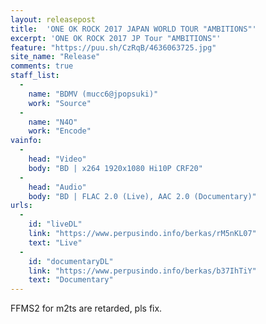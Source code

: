 ```yaml
---
layout: releasepost
title:  'ONE OK ROCK 2017 JAPAN WORLD TOUR "AMBITIONS"'
excerpt: 'ONE OK ROCK 2017 JP Tour "AMBITIONS"'
feature: "https://puu.sh/CzRqB/4636063725.jpg"
site_name: "Release"
comments: true
staff_list:
  - 
    name: "BDMV (mucc6@jpopsuki)"
    work: "Source"
  - 
    name: "N4O"
    work: "Encode"
vainfo:
  -
    head: "Video"
    body: "BD | x264 1920x1080 Hi10P CRF20"
  -
    head: "Audio"
    body: "BD | FLAC 2.0 (Live), AAC 2.0 (Documentary)"
urls:
  - 
    id: "liveDL"
    link: "https://www.perpusindo.info/berkas/rM5nKL07"
    text: "Live"
  - 
    id: "documentaryDL"
    link: "https://www.perpusindo.info/berkas/b37IhTiY"
    text: "Documentary"
---
```

FFMS2 for m2ts are retarded, pls fix.